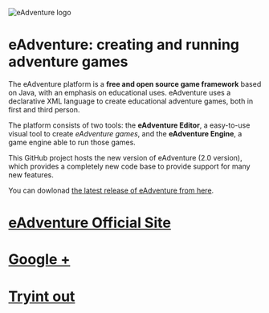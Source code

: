 ![eAdventure logo](http://img18.imageshack.us/img18/8782/logoeditor.png)

# eAdventure: creating and running adventure games

The eAdventure platform is a **free and open source game framework** based on Java, 
with an emphasis on educational uses. eAdventure uses a declarative XML language to create 
educational adventure games, both in first and third person.

The platform consists of two tools: the **eAdventure Editor**, a easy-to-use visual tool
to create _eAdventure games_, and the **eAdventure Engine**, a game engine able to run those games. 

This GitHub project hosts the new version of eAdventure (2.0 version), which provides a completely new code base 
to provide support for many new features.

You can dowlonad [the latest release of eAdventure from here](http://e-adventure.e-ucm.es/download/).

# [eAdventure Official Site](http://e-adventure.e-ucm.es/)

# [Google +](https://plus.google.com/b/105192112768097933442/105192112768097933442/)

# [Tryint out](https://github.com/anserran/eadventure/wiki/Trying-it-out)

